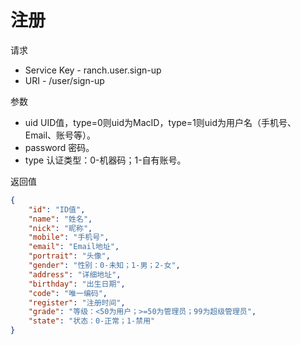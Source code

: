 # 注册

请求
- Service Key - ranch.user.sign-up
- URI - /user/sign-up

参数
- uid UID值，type=0则uid为MacID，type=1则uid为用户名（手机号、Email、账号等）。
- password 密码。
- type 认证类型：0-机器码；1-自有账号。

返回值
```json
{
    "id": "ID值",
    "name": "姓名",
    "nick": "昵称",
    "mobile": "手机号",
    "email": "Email地址",
    "portrait": "头像",
    "gender": "性别：0-未知；1-男；2-女",
    "address": "详细地址",
    "birthday": "出生日期",
    "code": "唯一编码",
    "register": "注册时间",
    "grade": "等级：<50为用户；>=50为管理员；99为超级管理员",
    "state": "状态：0-正常；1-禁用"
}
```
